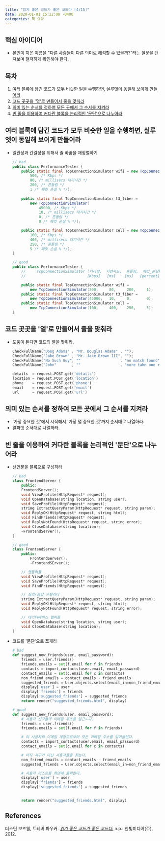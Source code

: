 ```yaml
---
title: "읽기 좋은 코드가 좋은 코드다 [4/15]"
date: 2020-01-01 15:22:00 -0400
categories: 책 요약
---
```


## 핵심 아이디어
- 본인이 지은 이름을 "다른 사람들이 다른 의미로 해석할 수 있을까?"라는 질문을 던져보며 철저하게 확인해야 한다.

## 목차
  1. [여러 블록에 담긴 코드가 모두 비슷한 일을 수행하면, 실루엣이 동일해 보이게 만들어라](#여러-블록에-담긴-코드가-모두-비슷한-일을-수행하면,-실루엣이-동일해-보이게-만들어라)
  2. [코드 곳곳을 '열'로 만들어서 줄을 맞춰라](#코드-곳곳을-'열'로-만들어서-줄을-맞춰라)
  3. [의미 있는 순서를 정하여 모든 곳에서 그 순서를 지켜라](#의미-있는-순서를-정하여-모든-곳에서-그-순서를-지켜라)
  4. [빈 줄을 이용하여 커다란 블록을 논리적인 '문단'으로 나누어라](#빈-줄을-이용하여-커다란-블록을-논리적인-'문단'으로-나누어라)

## 여러 블록에 담긴 코드가 모두 비슷한 일을 수행하면, 실루엣이 동일해 보이게 만들어라
 - 일관성과 간결성을 위해서 줄 바꿈을 재정렬하기
    ```java
    // bad
    public class PerformanceTester {
        public static final TopConnectionSimulator wifi = new TcpConnectionSimulator(
            500, /* Kbps */
            80, /* millisecs 대기시간 */
            200, /* 흔들림 */
            1 /* 패킷 손실 % */);
        
        public static final TopConnectionSimulator t3_fiber = 
            new TcpConnectionSimulator(
                45000, /* Kbps */
                10, /* millisecs 대기시간 */
                0, /* 흔들림 */
                0 /* 패킷 손실 % */);

        public static final TopConnectionSimulator cell = new TcpConnectionSimulator(
            100, /* Kbps */
            400, /* millisecs 대기시간 */
            250, /* 흔들림 */
            5 /* 패킷 손실 % */);
    }

    // good
    public class PerformanceTester {
        //     TcpConnectionSimulator (처리량,  지연속도,  흔들림,  패킷_손실)
        //                            [Kbps]   [ms]    [ms]   [percent]

        public static final TopConnectionSimulator wifi = 
            new TcpConnectionSimulator(500,     80,     200,     1);
        public static final TopConnectionSimulator t3_fiber = 
            new TcpConnectionSimulator(45000,   10,     0,       0);
        public static final TopConnectionSimulator cell = 
            new TcpConnectionSimulator(100,     400,    250,     5);
    }
    ```

## 코드 곳곳을 '열'로 만들어서 줄을 맞춰라
- 도움이 된다면 코드의 열을 맞춰라.
    ```python
    CheckFullName("Doug Adams" , "Mr. Douglas Adams" , "");
    CheckFullName("Jake Brown" , "Mr. Jake Brown III", "");
    CheckFullName("No Such Guy", ""                  , "no match found");
    CheckFullName("John"       , ""                  , "more tahn one result");
    ```
    ```python
    details  = request.POST.get('details')
    location = request.POST.get('location')
    phone    = request.POST.get('phone')
    email    = request.POST.get('email')
    url      = request.POST.get('url')
    ```

## 의미 있는 순서를 정하여 모든 곳에서 그 순서를 지켜라
- '가장 중요한 것'에서 시작해서 '가장 덜 중요한 것'까지 순서대로 나열하라.
- 알파벳 순서대로 나열하라.

## 빈 줄을 이용하여 커다란 블록을 논리적인 '문단'으로 나누어라
- 선언문을 블록으로 구성하라
    ```c++
    // bad
    class FrontendServer {
        public:
        FrontendServer();
        void ViewProfile(HttpRequest* request);
        void OpenDatabase(string location, string user);
        void SaveProfile(HttpRequest* request);
        string ExtractQueryParam(HttpRequest* request, string param);
        void ReplyOK(HttpRequest* request, string html);
        void FindFriends(HttpRequest* request);
        void ReplyNotFound(HttpRequest* request, string error);
        void CloseDatabase(string location);
        ~FrontendServer();
    }

    // good
    class FrontendServer {
        public:
            FrontendServer();
            ~FrontendSErver();

        // 핸들러들
        void ViewProfile(HttpRequest* request);
        void SaveProfile(HttpRequest* request);
        void FindFriends(HttpRequest* request);

        // 질의/응답 유틸리티
        string ExtractQueryParam(HttpRequest* request, string param);
        void ReplyOK(HttpRequest* request, string html);
        void ReplyNotFound(HttpRequest* request, string error);

        // 데이터베이스 헬퍼들
        void OpenDatabase(string location, string user);
        void CloseDatabase(string location);
    }
    ```
- 코드를 '문단'으로 쪼개라
    ```python
    # bad
    def suggest_new_friends(user, email_password):
        friends = user.friends()
        friends.emails = set(f.email for f in friends)
        contacts = import_contacts(user.email, email_password)
        contact_emails = set(c.email for c in contacts)
        non_friend_emails = contact_emails - friend_emails
        suggested_friends = User.objects.select(email_in=non_friend_emails)
        display['user'] = user
        display['friends'] = friends
        display['suggested_friends'] = suggested_friends
        return render("suggested_friends.html", display)

    # good 
    def suggest_new_friends(user, email_password):
        # 사용자 친구들의 이메일 주소를 일근ㄴ다.
        friends = user.friends()
        friends.emails = set(f.email for f in friends)

        # 이 사용자의 이메일 계정으로부터 모든 이메일 주소를 읽어들인다.
        contacts = import_contacts(user.email, email_password)
        contact_emails = set(c.email for c in contacts)

        # 아직 치구가 아닌 사용자들을 찾는다.
        non_friend_emails = contact_emails - friend_emails
        suggested_friends = User.objects.select(email_in=non_friend_emails)

        # 사용자 리스트를 화면에 출력한다.
        display['user'] = user
        display['friends'] = friends
        display['suggested_friends'] = suggested_friends
        

        return render("suggested_friends.html", display)
    ```

## References
더스틴 보즈웰, 트레버 파우커. [_읽기 좋은 코드가 좋은 코드다._](http://www.yes24.com/Product/Goods/6692314?scode=032&OzSrank=1) n.p.: 한빛미디어(주), 2012.

